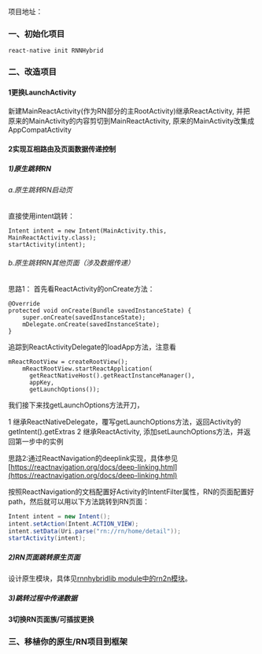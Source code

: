 项目地址：
### 一、初始化项目
```react-native init RNNHybrid```
### 二、改造项目
#### 1更换LaunchActivity
新建MainReactActivity(作为RN部分的主RootActivity)继承ReactActivity, 并把原来的MainActivity的内容剪切到MainReactActivity, 原来的MainActivity改集成AppCompatActivity
#### 2实现互相路由及页面数据传递控制
##### 1)原生跳转RN
###### a.原生跳转RN启动页
直接使用intent跳转：

```
Intent intent = new Intent(MainActivity.this, MainReactActivity.class);
startActivity(intent);
```
###### b.原生跳转RN其他页面（涉及数据传递）
思路1：
首先看ReactActivity的onCreate方法：

```
@Override
protected void onCreate(Bundle savedInstanceState) {
    super.onCreate(savedInstanceState);
    mDelegate.onCreate(savedInstanceState);
}
```

追踪到ReactActivityDelegate的loadApp方法，注意看

```
mReactRootView = createRootView();
    mReactRootView.startReactApplication(
      getReactNativeHost().getReactInstanceManager(),
      appKey,
      getLaunchOptions());
```

我们接下来找getLaunchOptions方法开刀，

1 继承ReactNativeDelegate，覆写getLaunchOptions方法，返回Activity的getIntent().getExtras
2 继承ReactActivity, 添加setLaunchOptions方法，并返回第一步中的实例

思路2:通过ReactNavigation的deeplink实现，具体参见[https://reactnavigation.org/docs/deep-linking.html](https://reactnavigation.org/docs/deep-linking.html)

按照ReactNavigation的文档配置好Activity的IntentFilter属性，RN的页面配置好path，然后就可以用以下方法跳转到RN页面：

```Java
Intent intent = new Intent();
intent.setAction(Intent.ACTION_VIEW);
intent.setData(Uri.parse("rn://rn/home/detail"));
startActivity(intent);
```

##### 2)RN页面跳转原生页面
设计原生模块，具体见[rnnhybridlib module中的rn2n模块](https://github.com/Phoobobo/RNNHybrid/blob/master/android/rnnhybridlib/src/main/java/com/phoobobo/rnnhybridlib/rn2n/RN2NModule.java)。
##### 3)跳转过程中传递数据
#### 3切换RN页面族/可插拔更换
### 三、移植你的原生/RN项目到框架
